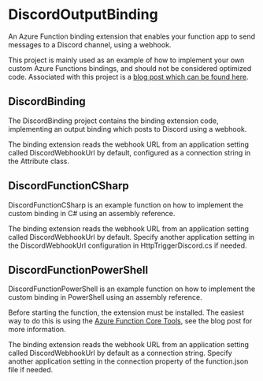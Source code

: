 # DiscordOutputBinding

An Azure Function binding extension that enables your function app to send messages to a Discord channel, using a webhook.

This project is mainly used as an example of how to implement your own custom Azure Functions bindings, and should not be considered optimized code. Associated with this project is a [blog post which can be found here](https://www.pipehow.tech/new-azurefunctioncustombinding/).

## DiscordBinding

The DiscordBinding project contains the binding extension code, implementing an output binding which posts to Discord using a webhook.

The binding extension reads the webhook URL from an application setting called DiscordWebhookUrl by default, configured as a connection string in the Attribute class.

## DiscordFunctionCSharp

DiscordFunctionCSharp is an example function on how to implement the custom binding in C# using an assembly reference.

The binding extension reads the webhook URL from an application setting called DiscordWebhookUrl by default. Specify another application setting in the DiscordWebhookUrl configuration in HttpTriggerDiscord.cs if needed.

## DiscordFunctionPowerShell

DiscordFunctionPowerShell is an example function on how to implement the custom binding in PowerShell using an assembly reference.

Before starting the function, the extension must be installed. The easiest way to do this is using the [Azure Function Core Tools](https://docs.microsoft.com/en-us/azure/azure-functions/functions-run-local), see the blog post for more information.

The binding extension reads the webhook URL from an application setting called DiscordWebhookUrl by default as a connection string. Specify another application setting in the connection property of the function.json file if needed.
